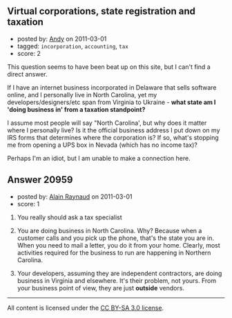 ## Virtual corporations, state registration and taxation

- posted by: [Andy](https://stackexchange.com/users/-1/8179-andy) on 2011-03-01
- tagged: `incorporation`, `accounting`, `tax`
- score: 2

This question seems to have been beat up on this site, but I can't find a direct answer.

If I have an internet business incorporated in Delaware that sells software online, and I personally live in North Carolina, yet my developers/designers/etc span from Virginia to Ukraine - **what state am I 'doing business in' from a taxation standpoint?** 

I assume most people will say "North Carolina', but why does it matter where I personally live? Is it the official business address I put down on my IRS forms that determines where the corporation is? If so, what's stopping me from opening a UPS box in Nevada (which has no income tax)?

Perhaps I'm an idiot, but I am unable to make a connection here. 


## Answer 20959

- posted by: [Alain Raynaud](https://stackexchange.com/users/-1/502-alain-raynaud) on 2011-03-01
- score: 1

1. You really should ask a tax specialist

2. You are doing business in North Carolina. Why? Because when a customer calls and you pick up the phone, that's the state you are in. When you need to mail a letter, you do it from your home. Clearly, most activities required for the business to run are happening in Northern Carolina.

3. Your developers, assuming they are independent contractors, are doing business in Virginia and elsewhere. It's their problem, not yours. From your business point of view, they are just **outside** vendors.



---

All content is licensed under the [CC BY-SA 3.0 license](https://creativecommons.org/licenses/by-sa/3.0/).
